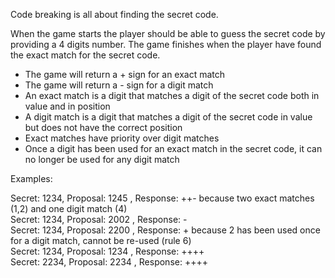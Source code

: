 Code breaking is all about finding the secret code.

When the game starts the player should be able to guess the secret code  by providing a 4 digits number. The game finishes when the player have found the exact match for the secret code.


- The game will return a + sign for an exact match
- The game will return a - sign for a digit match
- An exact match is a digit that matches a digit of the secret code both in value and in position
- A digit match is a digit that matches a digit of the secret code in value but does not have the correct position
- Exact matches have priority over digit matches
- Once a digit has been used for an exact match in the secret code, it can no longer be used for any digit match

Examples:

Secret: 1234, Proposal: 1245 , Response: ++- because two exact matches (1,2) and one digit match (4)</br>
Secret: 1234, Proposal: 2002 , Response: -</br> 
Secret: 1234, Proposal: 2200 , Response: + because 2 has been used once for a digit match, cannot be re-used (rule 6)</br>
Secret: 1234, Proposal: 1234 , Response: ++++</br>
Secret: 2234, Proposal: 2234 , Response: ++++</br>
